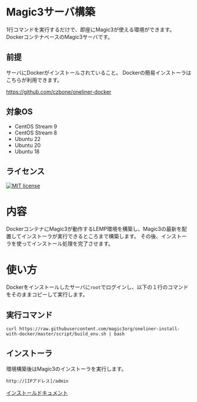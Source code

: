 # Magic3サーバ構築

1行コマンドを実行するだけで、即座にMagic3が使える環境ができます。
DockerコンテナベースのMagic3サーバです。

## 前提

サーバにDockerがインストールされていること。
Dockerの簡易インストーラはこちらが利用できます。

https://github.com/czbone/oneliner-docker

## 対象OS

- CentOS Stream 9
- CentOS Stream 8
- Ubuntu 22
- Ubuntu 20
- Ubuntu 18

## ライセンス

[![MIT license](https://img.shields.io/badge/License-MIT-blue.svg)](https://lbesson.mit-license.org/)

# 内容

DockerコンテナにMagic3が動作するLEMP環境を構築し、Magic3の最新を配置してインストーラが実行できるところまで構築します。
その後、インストーラを使ってインストール処理を完了させます。

# 使い方

Dockerをインストールしたサーバに`root`でログインし、以下の１行のコマンドをそのままコピーして実行します。

## 実行コマンド

```
curl https://raw.githubusercontent.com/magic3org/oneliner-install-with-docker/master/script/build_env.sh | bash
```

## インストーラ

環境構築後はMagic3のインストーラを実行します。

```
http://[IPアドレス]/admin
```

[インストールドキュメント](http://doc.magic3.org/index.php?%E3%82%A4%E3%83%B3%E3%82%B9%E3%83%88%E3%83%BC%E3%83%AB%2F%E3%82%A4%E3%83%B3%E3%82%B9%E3%83%88%E3%83%BC%E3%83%A9)
